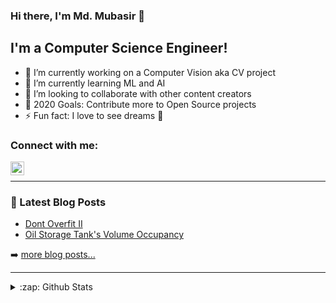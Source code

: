 ### Hi there, I'm Md. Mubasir 👋

## I'm a Computer Science Engineer!

- 🔭 I’m currently working on a Computer Vision aka CV project
- 🌱 I’m currently learning ML and AI
- 👯 I’m looking to collaborate with other content creators
- 🥅 2020 Goals: Contribute more to Open Source projects
- ⚡ Fun fact: I love to see dreams 🤣

### Connect with me:

[<img align="left" alt="codeSTACKr | LinkedIn" width="22px" src="https://cdn.jsdelivr.net/npm/simple-icons@v3/icons/linkedin.svg" />][linkedin]

<br />

---

### 📕 Latest Blog Posts

<!-- BLOG-POST-LIST:START -->

- [Dont Overfit II](https://towardsdatascience.com/dont-overfit-ii-how-to-avoid-overfitting-in-your-machine-learning-and-deep-learning-models-2ff903f4b36a)
- [Oil Storage Tank's Volume Occupancy](https://towardsdatascience.com/oil-storage-tanks-volume-occupancy-on-satellite-imagery-using-yolov3-3cf251362d9d)
<!-- BLOG-POST-LIST:END -->

➡️ [more blog posts...](https://medium.com/@talk2mubasir0587)

---

<details>
  <summary>:zap: Github Stats</summary>

  <img align="left" alt="Mubasir's Github Stats" src="https://github-readme-stats.vercel.app/api?username=mdmub0587&show_icons=true&hide_border=true" />

</details>

[linkedin]: https://www.linkedin.com/in/mdmubasir1998/
